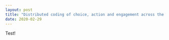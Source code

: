 ```yaml
---
layout: post
title: "Distributed coding of choice, action and engagement across the mouse brain"
date: 2020-02-29
---
```


Test!
